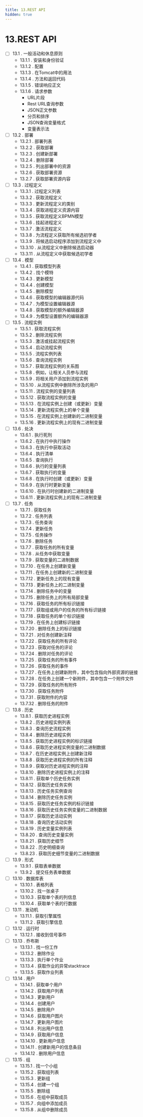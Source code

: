 ```yaml
---
title: 13.REST API
hidden: true
---
```


# 13.REST API

- [ ] 13.1 . 一般活动和休息原则
  - 13.1.1 . 安装和身份验证
  - 13.1.2 . 配置
  - 13.1.3 . 在Tomcat中的用法
  - 13.1.4 . 方法和返回代码
  - 13.1.5 . 错误响应正文
  - 13.1.6 . 请求参数
    - URL片段
    - Rest URL查询参数
    - JSON正文参数
    - 分页和排序
    - JSON查询变量格式
    - 变量表示法
- [ ] 13.2 . 部署
  - 13.2.1 . 部署列表
  - 13.2.2 . 获取部署
  - 13.2.3 . 创建新部署
  - 13.2.4 . 删除部署
  - 13.2.5 . 列出部署中的资源
  - 13.2.6 . 获取部署资源
  - 13.2.7 . 获取部署资源内容
- [ ] 13.3 . 过程定义
  - 13.3.1 . 过程定义列表
  - 13.3.2 . 获取流程定义
  - 13.3.3 . 更新流程定义的类别
  - 13.3.4 . 获取进程定义资源内容
  - 13.3.5 . 获取流程定义BPMN模型
  - 13.3.6 . 挂起进程定义
  - 13.3.7 . 激活流程定义
  - 13.3.8 . 为流程定义获取所有候选初学者
  - 13.3.9 . 将候选启动程序添加到流程定义中
  - 13.3.10 . 从流程定义中删除候选启动器
  - 13.3.11 . 从流程定义中获取候选初学者
- [ ] 13.4 . 模型
  - 13.4.1 . 获取模型列表
  - 13.4.2 . 找个模特
  - 13.4.3 . 更新模型
  - 13.4.4 . 创建模型
  - 13.4.5 . 删除模型
  - 13.4.6 . 获取模型的编辑器源代码
  - 13.4.7 . 为模型设置编辑器源
  - 13.4.8 . 获取模型的额外编辑器源
  - 13.4.9 . 为模型设置额外的编辑器源
- [ ] 13.5 . 流程实例
  - 13.5.1 . 获取流程实例
  - 13.5.2 . 删除流程实例
  - 13.5.3 . 激活或挂起流程实例
  - 13.5.4 . 启动流程实例
  - 13.5.5 . 流程实例列表
  - 13.5.6 . 查询流程实例
  - 13.5.7 . 获取流程实例的关系图
  - 13.5.8 . 例如，让相关人员参与流程
  - 13.5.9 . 将相关用户添加到流程实例
  - 13.5.10 . 从流程实例中删除所涉及的用户
  - 13.5.11 . 流程实例的变量列表
  - 13.5.12 . 获取流程实例的变量
  - 13.5.13 . 在流程实例上创建（或更新）变量
  - 13.5.14 . 更新流程实例上的单个变量
  - 13.5.15 . 在流程实例上创建新的二进制变量
  - 13.5.16 . 更新流程实例上的现有二进制变量
- [ ] 13.6 . 处决
  - 13.6.1 . 执行死刑
  - 13.6.2 . 在执行中执行操作
  - 13.6.3 . 在执行中获取活动
  - 13.6.4 . 执行清单
  - 13.6.5 . 查询执行
  - 13.6.6 . 执行的变量列表
  - 13.6.7 . 获取执行的变量
  - 13.6.8 . 在执行时创建（或更新）变量
  - 13.6.9 . 在执行时更新变量
  - 13.6.10 . 在执行时创建新的二进制变量
  - 13.6.11 . 更新流程实例上的现有二进制变量
- [ ] 13.7 . 任务
  - 13.7.1 . 获取任务
  - 13.7.2 . 任务列表
  - 13.7.3 . 任务查询
  - 13.7.4 . 更新任务
  - 13.7.5 . 任务操作
  - 13.7.6 . 删除任务
  - 13.7.7 . 获取任务的所有变量
  - 13.7.8 . 从任务中获取变量
  - 13.7.9 . 获取变量的二进制数据
  - 13.7.10 . 在任务上创建新变量
  - 13.7.11 . 在任务上创建新的二进制变量
  - 13.7.12 . 更新任务上的现有变量
  - 13.7.13 . 更新任务上的二进制变量
  - 13.7.14 . 删除任务中的变量
  - 13.7.15 . 删除任务上的所有局部变量
  - 13.7.16 . 获取任务的所有标识链接
  - 13.7.17 . 获取组或用户的任务的所有标识链接
  - 13.7.18 . 获取任务的单个标识链接
  - 13.7.19 . 在任务上创建标识链接
  - 13.7.20 . 删除任务上的标识链接
  - 13.7.21 . 对任务创建新注释
  - 13.7.22 . 获取任务的所有评论
  - 13.7.23 . 获取对任务的评论
  - 13.7.24 . 删除对任务的评论
  - 13.7.25 . 获取任务的所有事件
  - 13.7.26 . 获取任务的事件
  - 13.7.27 . 在任务上创建新附件，其中包含指向外部资源的链接
  - 13.7.28 . 在任务上创建一个新附件，其中包含一个附件文件
  - 13.7.29 . 获取任务的所有附件
  - 13.7.30 . 获取任务附件
  - 13.7.31 . 获取附件的内容
  - 13.7.32 . 删除任务的附件
- [ ] 13.8 . 历史
  - 13.8.1 . 获取历史进程实例
  - 13.8.2 . 历史进程实例列表
  - 13.8.3 . 查询历史流程实例
  - 13.8.4 . 删除历史进程实例
  - 13.8.5 . 获取历史进程实例的标识链接
  - 13.8.6 . 获取历史进程实例变量的二进制数据
  - 13.8.7 . 在历史进程实例上创建新注释
  - 13.8.8 . 获取历史进程实例的所有注释
  - 13.8.9 . 获取对历史进程实例的注释
  - 13.8.10 . 删除历史进程实例上的注释
  - 13.8.11 . 获取单个历史任务实例
  - 13.8.12 . 获取历史任务实例
  - 13.8.13 . 历史任务实例查询
  - 13.8.14 . 删除历史任务实例
  - 13.8.15 . 获取历史任务实例的标识链接
  - 13.8.16 . 获取历史任务实例变量的二进制数据
  - 13.8.17 . 获取历史活动实例
  - 13.8.18 . 查询历史活动实例
  - 13.8.19 . 历史变量实例列表
  - 13.8.20 . 查询历史变量实例
  - 13.8.21 . 获取历史细节
  - 13.8.22 . 历史明细查询
  - 13.8.23 . 获取历史细节变量的二进制数据
- [ ] 13.9 . 形式
  - 13.9.1 . 获取表单数据
  - 13.9.2 . 提交任务表单数据
- [ ] 13.10 . 数据库表
  - 13.10.1 . 表格列表
  - 13.10.2 . 找一张桌子
  - 13.10.3 . 获取单个表的列信息
  - 13.10.4 . 获取单个表的行数据
- [ ] 13.11 . 发动机
  - 13.11.1 . 获取引擎属性
  - 13.11.2 . 获取引擎信息
- [ ] 13.12 . 运行时
  - 13.12.1 . 接收到信号事件
- [ ] 13.13 . 乔布斯
  - 13.13.1 . 找一份工作
  - 13.13.2 . 删除作业
  - 13.13.3 . 执行单个作业
  - 13.13.4 . 获取作业的异常stacktrace
  - 13.13.5 . 获取作业列表
- [ ] 13.14 . 用户
  - 13.14.1 . 获取单个用户
  - 13.14.2 . 获取用户列表
  - 13.14.3 . 更新用户
  - 13.14.4 . 创建用户
  - 13.14.5 . 删除用户
  - 13.14.6 . 获取用户图片
  - 13.14.7 . 更新用户图片
  - 13.14.8 . 列出用户信息
  - 13.14.9 . 获取用户信息
  - 13.14.10 . 更新用户信息
  - 13.14.11 . 创建新用户的信息条目
  - 13.14.12 . 删除用户信息
- [ ] 13.15 . 组
  - 13.15.1 . 找一个小组
  - 13.15.2 . 获取组列表
  - 13.15.3 . 更新组
  - 13.15.4 . 创建一个组
  - 13.15.5 . 删除组
  - 13.15.6 . 在组中获取成员
  - 13.15.7 . 向组中添加成员
  - 13.15.8 . 从组中删除成员
